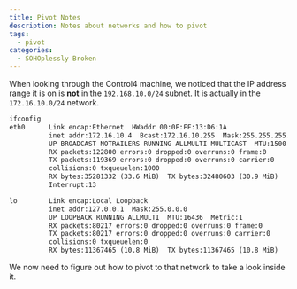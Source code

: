 ```yaml
---
title: Pivot Notes
description: Notes about networks and how to pivot
tags:
  - pivot
categories:
  - SOHOplessly Broken
---
```


When looking through the Control4 machine, we noticed that the IP address range it is on is **not** in the `192.168.10.0/24` subnet. It is actually in the `172.16.10.0/24` network.

```txt
ifconfig
eth0      Link encap:Ethernet  HWaddr 00:0F:FF:13:D6:1A
          inet addr:172.16.10.4  Bcast:172.16.10.255  Mask:255.255.255.0
          UP BROADCAST NOTRAILERS RUNNING ALLMULTI MULTICAST  MTU:1500  Metric:1
          RX packets:122800 errors:0 dropped:0 overruns:0 frame:0
          TX packets:119369 errors:0 dropped:0 overruns:0 carrier:0
          collisions:0 txqueuelen:1000
          RX bytes:35281332 (33.6 MiB)  TX bytes:32480603 (30.9 MiB)
          Interrupt:13

lo        Link encap:Local Loopback
          inet addr:127.0.0.1  Mask:255.0.0.0
          UP LOOPBACK RUNNING ALLMULTI  MTU:16436  Metric:1
          RX packets:80217 errors:0 dropped:0 overruns:0 frame:0
          TX packets:80217 errors:0 dropped:0 overruns:0 carrier:0
          collisions:0 txqueuelen:0
          RX bytes:11367465 (10.8 MiB)  TX bytes:11367465 (10.8 MiB)
```

We now need to figure out how to pivot to that network to take a look inside it.
